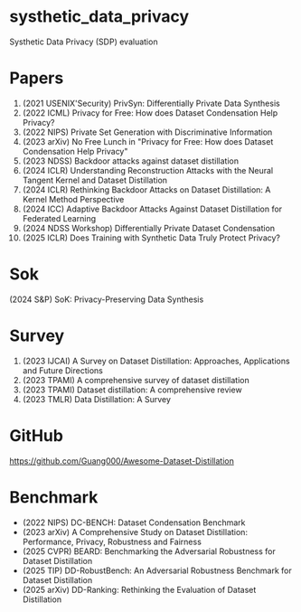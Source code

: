 # systhetic_data_privacy
Systhetic Data Privacy (SDP) evaluation

# Papers
1. (2021 USENIX'Security) PrivSyn: Differentially Private Data Synthesis
2. (2022 ICML) Privacy for Free: How does Dataset Condensation Help Privacy?
3. (2022 NIPS) Private Set Generation with Discriminative Information
4. (2023 arXiv) No Free Lunch in "Privacy for Free: How does Dataset Condensation Help Privacy"
5. (2023 NDSS) Backdoor attacks against dataset distillation
6. (2024 ICLR) Understanding Reconstruction Attacks with the Neural Tangent Kernel and Dataset Distillation 
7. (2024 ICLR) Rethinking Backdoor Attacks on Dataset Distillation: A Kernel Method Perspective
8. (2024 ICC) Adaptive Backdoor Attacks Against Dataset Distillation for Federated Learning
9. (2024 NDSS Workshop) Differentially Private Dataset Condensation
10. (2025 ICLR) Does Training with Synthetic Data Truly Protect Privacy?

# Sok
(2024 S&P) SoK: Privacy-Preserving Data Synthesis

# Survey
1. (2023 IJCAI) A Survey on Dataset Distillation: Approaches, Applications and Future Directions
2. (2023 TPAMI) A comprehensive survey of dataset distillation
3. (2023 TPAMI) Dataset distillation: A comprehensive review
4. (2023 TMLR) Data Distillation: A Survey

# GitHub
https://github.com/Guang000/Awesome-Dataset-Distillation

# Benchmark
- (2022 NIPS) DC-BENCH: Dataset Condensation Benchmark
- (2023 arXiv) A Comprehensive Study on Dataset Distillation: Performance, Privacy, Robustness and Fairness
- (2025 CVPR) BEARD: Benchmarking the Adversarial Robustness for Dataset Distillation
- (2025 TIP) DD-RobustBench: An Adversarial Robustness Benchmark for Dataset Distillation
- (2025 arXiv) DD-Ranking: Rethinking the Evaluation of Dataset Distillation